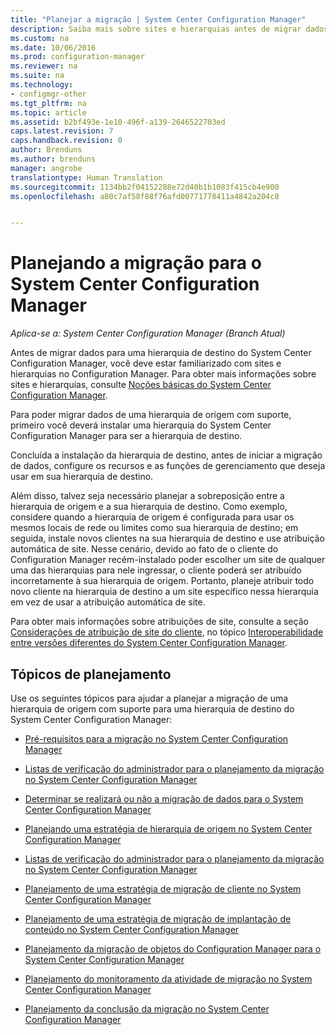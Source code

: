 ```yaml
---
title: "Planejar a migração | System Center Configuration Manager"
description: Saiba mais sobre sites e hierarquias antes de migrar dados para uma hierarquia de destino do System Center Configuration Manager.
ms.custom: na
ms.date: 10/06/2016
ms.prod: configuration-manager
ms.reviewer: na
ms.suite: na
ms.technology:
- configmgr-other
ms.tgt_pltfrm: na
ms.topic: article
ms.assetid: b2bf493e-1e10-496f-a139-2646522703ed
caps.latest.revision: 7
caps.handback.revision: 0
author: Brenduns
ms.author: brenduns
manager: angrobe
translationtype: Human Translation
ms.sourcegitcommit: 1134bb2f04152288e72d40b1b1083f415cb4e900
ms.openlocfilehash: a80c7af58f88f76afd00771778411a4842a204c8


---
```

# <a name="planning-for-migration-to-system-center-configuration-manager"></a>Planejando a migração para o System Center Configuration Manager

*Aplica-se a: System Center Configuration Manager (Branch Atual)*

Antes de migrar dados para uma hierarquia de destino do System Center Configuration Manager, você deve estar familiarizado com sites e hierarquias no Configuration Manager. Para obter mais informações sobre sites e hierarquias, consulte [Noções básicas do System Center Configuration Manager](../../core/understand/fundamentals.md).  

 Para poder migrar dados de uma hierarquia de origem com suporte, primeiro você deverá instalar uma hierarquia do System Center Configuration Manager para ser a hierarquia de destino.  

 Concluída a instalação da hierarquia de destino, antes de iniciar a migração de dados, configure os recursos e as funções de gerenciamento que deseja usar em sua hierarquia de destino.  

 Além disso, talvez seja necessário planejar a sobreposição entre a hierarquia de origem e a sua hierarquia de destino. Como exemplo, considere quando a hierarquia de origem é configurada para usar os mesmos locais de rede ou limites como sua hierarquia de destino; em seguida, instale novos clientes na sua hierarquia de destino e use atribuição automática de site. Nesse cenário, devido ao fato de o cliente do Configuration Manager recém-instalado poder escolher um site de qualquer uma das hierarquias para nele ingressar, o cliente poderá ser atribuído incorretamente à sua hierarquia de origem. Portanto, planeje atribuir todo novo cliente na hierarquia de destino a um site específico nessa hierarquia em vez de usar a atribuição automática de site.  

 Para obter mais informações sobre atribuições de site, consulte a seção [Considerações de atribuição de site do cliente](../../core/plan-design/hierarchy/interoperability-between-different-versions.md#BKMK_SupConfigSiteAssignment), no tópico [Interoperabilidade entre versões diferentes do System Center Configuration Manager](../../core/plan-design/hierarchy/interoperability-between-different-versions.md).  

## <a name="planning-topics"></a>Tópicos de planejamento  
 Use os seguintes tópicos para ajudar a planejar a migração de uma hierarquia de origem com suporte para uma hierarquia de destino do System Center Configuration Manager:  

-   [Pré-requisitos para a migração no System Center Configuration Manager](../../core/migration/prerequisites-for-migration.md)  

-   [Listas de verificação do administrador para o planejamento da migração no System Center Configuration Manager](../../core/migration/administrator-checklists-for-migration-planning.md)  

-   [Determinar se realizará ou não a migração de dados para o System Center Configuration Manager](../../core/migration/determine-whether-to-migrate-data.md)  

-   [Planejando uma estratégia de hierarquia de origem no System Center Configuration Manager](../../core/migration/planning-a-source-hierarchy-strategy.md)  

-   [Listas de verificação do administrador para o planejamento da migração no System Center Configuration Manager](../../core/migration/administrator-checklists-for-migration-planning.md)  

-   [Planejamento de uma estratégia de migração de cliente no System Center Configuration Manager](../../core/migration/planning-a-client-migration-strategy.md)  

-   [Planejamento de uma estratégia de migração de implantação de conteúdo no System Center Configuration Manager](../../core/migration/planning-a-content-deployment-migration-strategy.md)  

-   [Planejamento da migração de objetos do Configuration Manager para o System Center Configuration Manager](../../core/migration/planning-for-the-migration-of-objects.md)  

-   [Planejamento do monitoramento da atividade de migração no System Center Configuration Manager](../../core/migration/planning-to-monitor-migration-activity.md)  

-   [Planejamento da conclusão da migração no System Center Configuration Manager](../../core/migration/planning-to-complete-migration.md)  



<!--HONumber=Nov16_HO1-->


